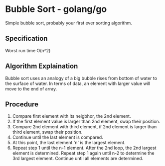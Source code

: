 # Bubble Sort - golang/go

Simple bubble sort, probably your first ever sorting algorithm. 

## Specification
Worst run time O(n^2)

## Algorithm Explaination

Bubble sort uses an analogy of a big bubble rises from bottom of water to the surface of water. In terms of data, an element with larger value will move to the end of array.

## Procedure
1. Compare first element with its neigbhor, the 2nd element.
2. If the first element value is larger than 2nd element, swap their position.
3. Compare 2nd element with third element, if 2nd element is larger than third element, swap their position.
4. Continue until the last element is compared. 
5. At this point, the last element 'n' is the largest element.
6. Repeat step 1 until the n-1 element. After the 2nd loop, the 2nd largest element is determined. Repeat step 1 again until n-2 to determine the 3rd largest element. Continue until all elements are determined.